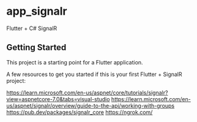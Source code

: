 # app_signalr

Flutter + C# SignalR

## Getting Started

This project is a starting point for a Flutter application.

A few resources to get you started if this is your first Flutter + SignalR project:

https://learn.microsoft.com/en-us/aspnet/core/tutorials/signalr?view=aspnetcore-7.0&tabs=visual-studio
https://learn.microsoft.com/en-us/aspnet/signalr/overview/guide-to-the-api/working-with-groups
https://pub.dev/packages/signalr_core
https://ngrok.com/
